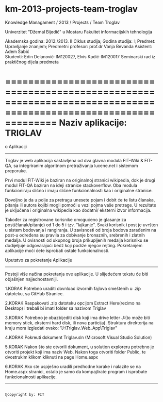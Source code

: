 km-2013-projects-team-troglav
=============================
Knowledge Managament / 2013 / Projects / Team Troglav


Univerzitet "Džemal Bijedić" u Mostaru
Fakultet informacijskih tehnologija

Akademska godina: 2012./2013.
II Ciklus studija; Godina studija: I; 
Predmet: Upravljanje znanjem;
Predmetni profesor: prof.dr Vanja Bevanda 
Asistent: Adem Šabić                                                                                                           
Studenti: Edin Delanović-IM120027, Elvis Kadić-IM120017 
Seminarski rad iz praktičnog dijela predmeta


=================================================================================================================
 Naziv aplikacije: TRIGLAV
=================================================================================================================


o Aplikaciji
********************

Triglav je web aplikacija sastavljena od dva glavna modula FIT-Wiki & FIT-QA, sa integriranim algoritnom 
pretraživanja lucene.net i sistemom preporuke.

Prvi modul FIT-Wiki je baziran na originalnoj stranici wikipedia, dok je drugi modul FIT-QA baziran na ideji 
stranice stackoverflow. Oba modula funkcioniraju slično i imaju slične 
funkcionalnosti kao i originalne stranice.

Dovoljno je da u polje za pretragu unesete pojam i dobit će te listu članaka, pitanja ili autora kojibi mogli 
pomoći u vezi pojma vaše pretrage. U rezultate je uključena i originalna wikipedia kao dodatni/
eksterni izvor informacija. 

Također za registrovane korisnike omogućeno je glasanje za post(članak/pitanje) od 1 do 5 i tzv. "lajkanje".
Svaki korisnik i post je uvršten u sistem bodovanja i rangiranja. U zavisnosti od broja bodova zarađenim 
na post-u određena su pravila za dobivanje bronaznih, srebrenih i zlatnih medalja. U ovisnosti od ukupnog broja
prikupljenih medalja korisniku se dodijeljuje odgovarajući bedž koji podiže njegov rejting. Pokretanjem 
aplikacije moći ćete isprobati ostale funkcionalnosti.


                                                                                      
Uputstvo za pokretanje Aplikacije
************************************

Postoji više načina pokretanja ove aplikacije. U slijedećem tekstu će biti objašnjen najjednostavniji.

1.KORAK
Potrebno uraditi dovnload izvornih fajlova smeštenih u .zip datoteku, sa GitHub Stranice.

2.KORAK 
Raspakovati .zip datoteku opcijom Extract Here(recimo na Desktop) i trebali bi imati folder 
sa nazivom Triglav

3.KORAK
Potrebno je obazbijediti disk koji ima drive letter J:\(to može biti memory stick, eksterni 
hard disk, ili nova particija). Struktura direktorija na kraju mora izgledati ovako: "J:\Triglav_Web_App\Triglav"

4.KORAK
Pokreuti dokument Triglav.sln (Microsoft Visual Studio Solution)

5.KORAK
Nakon što ste otvorili dokument, u solution exploreru potrebno je otvoriti projekt koji ima naziv Web.
Nakon toga otvoriti folder Public, te dvostrukim klikom kliknuti na page Home.aspx

6.KORAK
Ako ste uspješno uradili predhodne korake i nalazite se na Home.aspx stranici, ostalo je samo da kompajlirate
program i isprobate funkcionalnosti aplikacije.



____________________________________________________________________________________________________________________
                                                                                                  @copyright by: FIT

